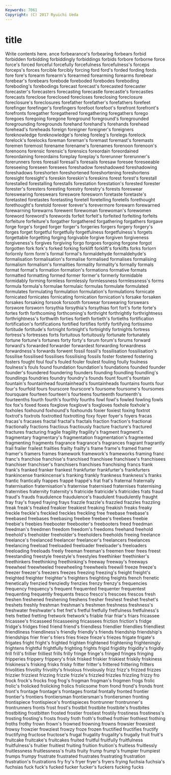 ```yaml
---
Keywords: 7061 
Copyright: (C) 2017 Ryuichi Ueda
---
```


# title

Write contents here.
ance forbearance's forbearing forbears forbid forbidden forbidding forbiddingly forbiddings forbids
forbore forborne force force's forced forceful forcefully forcefulness forcefulness's forceps
forceps's forces forcible forcibly forcing ford ford's forded fording fords
fore fore's forearm forearm's forearmed forearming forearms forebear forebear's forebears
forebode foreboded forebodes foreboding foreboding's forebodings forecast forecast's forecasted forecaster
forecaster's forecasters forecasting forecastle forecastle's forecastles forecasts foreclose foreclosed forecloses
foreclosing foreclosure foreclosure's foreclosures forefather forefather's forefathers forefeet forefinger forefinger's
forefingers forefoot forefoot's forefront forefront's forefronts foregather foregathered foregathering foregathers
forego foregoes foregoing foregone foreground foreground's foregrounded foregrounding foregrounds forehand
forehand's forehands forehead forehead's foreheads foreign foreigner foreigner's foreigners foreknowledge
foreknowledge's foreleg foreleg's forelegs forelock forelock's forelocks foreman foreman's foremast
foremast's foremasts foremen foremost forename forename's forenames forenoon forenoon's forenoons
forensic forensic's forensics foreordain foreordained foreordaining foreordains foreplay foreplay's forerunner
forerunner's forerunners fores foresail foresail's foresails foresaw foresee foreseeable foreseeing
foreseen foresees foreshadow foreshadowed foreshadowing foreshadows foreshorten foreshortened foreshortening foreshortens
foresight foresight's foreskin foreskin's foreskins forest forest's forestall forestalled forestalling
forestalls forestation forestation's forested forester forester's foresters foresting forestry forestry's
forests foreswear foreswearing foreswears foreswore foresworn foretaste foretaste's foretasted foretastes
foretasting foretell foretelling foretells forethought forethought's foretold forever forever's forevermore
forewarn forewarned forewarning forewarns forewent forewoman forewoman's forewomen foreword foreword's
forewords forfeit forfeit's forfeited forfeiting forfeits forfeiture forfeiture's forgather forgathered
forgathering forgathers forgave forge forge's forged forger forger's forgeries forgers
forgery forgery's forges forget forgetful forgetfully forgetfulness forgetfulness's forgets forgettable
forgetting forging forgivable forgive forgiven forgiveness forgiveness's forgives forgiving forgo
forgoes forgoing forgone forgot forgotten fork fork's forked forking forklift
forklift's forklifts forks forlorn forlornly form form's formal formal's formaldehyde
formaldehyde's formalisation formalisation's formalise formalised formalises formalising formalism formalism's formalities
formality formality's formally formals format format's formation formation's formations formative
formats formatted formatting formed former former's formerly formidable formidably forming
formless formlessly formlessness formlessness's forms formula formula's formulae formulaic formulas
formulate formulated formulates formulating formulation formulation's formulations fornicate fornicated fornicates
fornicating fornication fornication's forsake forsaken forsakes forsaking forsook forsooth forswear
forswearing forswears forswore forsworn forsythia forsythia's forsythias fort fort's forte
forte's fortes forth forthcoming forthcoming's forthright forthrightly forthrightness forthrightness's forthwith
forties fortieth fortieth's fortieths fortification fortification's fortifications fortified fortifies fortify
fortifying fortissimo fortitude fortitude's fortnight fortnight's fortnightly fortnights fortress fortress's
fortresses forts fortuitous fortuitously fortunate fortunately fortune fortune's fortunes forty
forty's forum forum's forums forward forward's forwarded forwarder forwardest forwarding
forwardness forwardness's forwards forwent fossil fossil's fossilisation fossilisation's fossilise fossilised
fossilises fossilising fossils foster fostered fostering fosters fought foul foul's
fouled fouler foulest fouling foully foulness foulness's fouls found foundation
foundation's foundations founded founder founder's foundered foundering founders founding foundling
foundling's foundlings foundries foundry foundry's founds fount fount's fountain fountain's
fountainhead fountainhead's fountainheads fountains founts four four's fourfold fours fourscore
fourscore's foursome foursome's foursomes foursquare fourteen fourteen's fourteens fourteenth fourteenth's
fourteenths fourth fourth's fourthly fourths fowl fowl's fowled fowling fowls
fox fox's foxed foxes foxglove foxglove's foxgloves foxhole foxhole's foxholes
foxhound foxhound's foxhounds foxier foxiest foxing foxtrot foxtrot's foxtrots foxtrotted
foxtrotting foxy foyer foyer's foyers fracas fracas's fracases fractal fractal's
fractals fraction fraction's fractional fractionally fractions fractious fractiously fracture fracture's
fractured fractures fracturing fragile fragility fragility's fragment fragment's fragmentary fragmentary's
fragmentation fragmentation's fragmented fragmenting fragments fragrance fragrance's fragrances fragrant fragrantly
frail frailer frailest frailties frailty frailty's frame frame's framed framer
framer's framers frames framework framework's frameworks framing franc franc's franchise
franchise's franchised franchisee franchisee's franchisees franchiser franchiser's franchisers franchises franchising
francs frank frank's franked franker frankest frankfurter frankfurter's frankfurters frankincense
frankincense's franking frankly frankness frankness's franks frantic frantically frappes frappé
frappé's frat frat's fraternal fraternally fraternisation fraternisation's fraternise fraternised fraternises
fraternising fraternities fraternity fraternity's fratricide fratricide's fratricides frats fraud fraud's
frauds fraudulence fraudulence's fraudulent fraudulently fraught fray fray's frayed fraying
frays frazzle frazzle's frazzled frazzles frazzling freak freak's freaked freakier
freakiest freaking freakish freaks freaky freckle freckle's freckled freckles freckling
free freebase freebase's freebased freebases freebasing freebee freebee's freebees freebie
freebie's freebies freebooter freebooter's freebooters freed freedman freedman's freedmen freedom
freedom's freedoms freehand freehold freehold's freeholder freeholder's freeholders freeholds freeing
freelance freelance's freelanced freelancer freelancer's freelancers freelances freelancing freeload freeloaded
freeloader freeloader's freeloaders freeloading freeloads freely freeman freeman's freemen freer
frees freest freestanding freestyle freestyle's freestyles freethinker freethinker's freethinkers freethinking
freethinking's freeway freeway's freeways freewheel freewheeled freewheeling freewheels freewill freeze
freeze's freezer freezer's freezers freezes freezing freezing's freight freight's freighted
freighter freighter's freighters freighting freights french frenetic frenetically frenzied frenziedly
frenzies frenzy frenzy's frequencies frequency frequency's frequent frequented frequenter frequentest
frequenting frequently frequents fresco fresco's frescoes frescos fresh freshen freshened
freshening freshens fresher freshest freshet freshet's freshets freshly freshman freshman's
freshmen freshness freshness's freshwater freshwater's fret fret's fretful fretfully fretfulness
fretfulness's frets fretted fretting fretwork fretwork's friable friar friar's friars
fricassee fricassee's fricasseed fricasseeing fricassees friction friction's fridge fridge's fridges
fried friend friend's friendless friendlier friendlies friendliest friendliness friendliness's friendly
friendly's friends friendship friendship's friendships frier frier's friers fries frieze
frieze's friezes frigate frigate's frigates fright fright's frighted frighten frightened
frightening frighteningly frightens frightful frightfully frighting frights frigid frigidity frigidity's
frigidly frill frill's frillier frilliest frills frilly fringe fringe's fringed
fringes fringing fripperies frippery frippery's frisk frisked friskier friskiest friskily
friskiness friskiness's frisking frisks frisky fritter fritter's frittered frittering fritters
frivolities frivolity frivolity's frivolous frivolously frizz frizz's frizzed frizzes frizzier
frizziest frizzing frizzle frizzle's frizzled frizzles frizzling frizzy fro frock
frock's frocks frog frog's frogman frogman's frogmen frogs frolic frolic's
frolicked frolicking frolics frolicsome from frond frond's fronds front front's
frontage frontage's frontages frontal frontally fronted frontier frontier's frontiers frontiersman
frontiersman's frontiersmen fronting frontispiece frontispiece's frontispieces frontrunner frontrunner's frontrunners fronts
frost frost's frostbit frostbite frostbite's frostbites frostbiting frostbitten frosted frostier
frostiest frostily frostiness frostiness's frosting frosting's frosts frosty froth froth's
frothed frothier frothiest frothing froths frothy frown frown's frowned frowning
frowns frowsier frowsiest frowsy frowzier frowziest frowzy froze frozen fructified
fructifies fructify fructifying fructose fructose's frugal frugality frugality's frugally fruit
fruit's fruitcake fruitcake's fruitcakes fruited fruitful fruitfully fruitfulness fruitfulness's fruitier
fruitiest fruiting fruition fruition's fruitless fruitlessly fruitlessness fruitlessness's fruits fruity
frump frump's frumpier frumpiest frumps frumpy frustrate frustrated frustrates frustrating
frustration frustration's frustrations fry fry's fryer fryer's fryers frying fuchsia
fuchsia's fuchsias fuck fuck's fucked fucker fucker's fuckers fucking fucks
